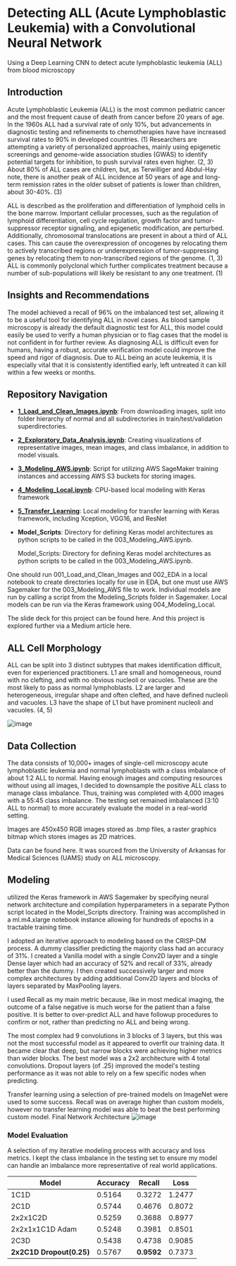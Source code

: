 # Detecting ALL (Acute Lymphoblastic Leukemia) with a Convolutional Neural Network
Using a Deep Learning CNN to detect acute lymphoblastic leukemia (ALL) from blood microscopy
## Introduction
Acute Lymphoblastic Leukemia (ALL) is the most common pediatric cancer and the most frequent cause of death from cancer before 20 years of age. In the 1960s ALL had a survival rate of only 10%, but advancements in diagnostic testing and refinements to chemotherapies have have increased survival rates to 90% in developed countries. (1) Researchers are attempting a variety of personalized approaches, mainly using epigenetic screenings and genome-wide association studies (GWAS) to identify potential targets for inhibition, to push survival rates even higher. (2, 3) About 80% of ALL cases are children, but, as Terwilliger and Abdul-Hay note, there is another peak of ALL incidence at 50 years of age and long-term remission rates in the older subset of patients is lower than children, about 30-40%. (3)

ALL is described as the proliferation and differentiation of lymphoid cells in the bone marrow. Important cellular processes, such as the regulation of lymphoid differentiation, cell cycle regulation, growth factor and tumor-suppressor receptor signaling, and epigenetic modification, are perturbed. Additionally, chromosomal translocations are present in about a third of ALL cases. This can cause the overexpression of oncogenes by relocating them to actively transcribed regions or underexpression of tumor-suppressing genes by relocating them to non-transcribed regions of the genome. (1, 3) ALL is commonly polyclonal which further complicates treatment because a number of sub-populations will likely be resistant to any one treatment. (1)
## Insights and Recommendations

The model achieved a recall of 96% on the imbalanced test set, allowing it to be a useful tool for identifying ALL in novel cases. As blood sample microscopy is already the default diagnostic test for ALL, this model could easily be used to verify a human physician or to flag cases that the model is not confident in for further review. As diagnosing ALL is difficult even for humans, having a robust, accurate verification model could improve the speed and rigor of diagnosis. Due to ALL being an acute leukemia, it is especially vital that it is consistently identified early, left untreated it can kill within a few weeks or months. 
## Repository Navigation

- **[1_Load_and_Clean_Images.ipynb](1_Load_and_Clean_Images.ipynb)**: From downloading images, split into folder hierarchy of normal and all subdirectories in train/test/validation superdirectories.
- **[2_Exploratory_Data_Analysis.ipynb](2_Exploratory_Data_Analysis.ipynb)**: Creating visualizations of representative images, mean images, and class imbalance, in addition to model visuals.
- **[3_Modeling_AWS.ipynb](3_Modeling_AWS.ipynb)**: Script for utilizing AWS SageMaker training instances and accessing AWS S3 buckets for storing images.
- **[4_Modeling_Local.ipynb](4_Modeling_Local.ipynb)**: CPU-based local modeling with Keras framework
- **[5_Transfer_Learning](5_Transfer_Learning.ipynb)**: Local modeling for transfer learning with Keras framework, including Xception, VGG16, and ResNet
- **Model_Scripts**: Directory for defining Keras model architectures as python scripts to be called in the 003_Modeling_AWS.ipynb. 
  
  Model_Scripts: Directory for defining Keras model architectures as python scripts to be called in the 003_Modeling_AWS.ipynb.
  

One should run 001_Load_and_Clean_Images and 002_EDA in a local notebook to create directories locally for use in EDA, but one must use AWS Sagemaker for the 003_Modeling_AWS file to work. Individual models are run by calling a script from the Modeling_Scripts folder in Sagemaker. Local models can be run via the Keras framework using 004_Modeling_Local.

The slide deck for this project can be found here. And this project is explored further via a Medium article here.

## ALL Cell Morphology

ALL can be split into 3 distinct subtypes that makes identification difficult, even for experienced practitioners. L1 are small and homogeneous, round with no clefting, and with no obvious nucleoli or vacuoles. These are the most likely to pass as normal lymphoblasts. L2 are larger and heterogeneous, irregular shape and often clefted, and have defined nucleoli and vacuoles. L3 have the shape of L1 but have prominent nucleoli and vacuoles. (4, 5)

![image](https://user-images.githubusercontent.com/45330067/146030287-cf5bfec9-ac76-44c9-9fcf-bbef4775648b.png)
## Data Collection
The data consists of 10,000+ images of single-cell microscopy acute lymphoblastic leukemia and normal lymphoblasts with a class imbalance of about 1:2 ALL to normal. Having enough images and computing resources without using all images, I decided to downsample the positive ALL class to manage class imbalance. Thus, training was completed with 4,000 images with a 55:45 class imbalance. The testing set remained imbalanced (3:10 ALL to normal) to more accurately evaluate the model in a real-world setting.

Images are 450x450 RGB images stored as .bmp files, a raster graphics bitmap which stores images as 2D matrices.

Data can be found here. It was sourced from the University of Arkansas for Medical Sciences (UAMS) study on ALL microscopy.
## Modeling
 utilized the Keras framework in AWS Sagemaker by specifying neural network architecture and compilation hyperparameters in a separate Python script located in the Model_Scripts directory. Training was accomplished in a ml.m4.xlarge notebook instance allowing for hundreds of epochs in a tractable training time.

I adopted an iterative approach to modeling based on the CRISP-DM process. A dummy classifier predicting the majority class had an accuracy of 31%. I created a Vanilla model with a single Conv2D layer and a single Dense layer which had an accuracy of 52% and recall of 33%, already better than the dummy. I then created successively larger and more complex architectures by adding additional Conv2D layers and blocks of layers separated by MaxPooling layers.

I used Recall as my main metric because, like in most medical imaging, the outcome of a false negative is much worse for the patient than a false positive. It is better to over-predict ALL and have followup procedures to confirm or not, rather than predicting no ALL and being wrong.

The most complex had 9 convolutions in 3 blocks of 3 layers, but this was not the most successful model as it appeared to overfit our training data. It became clear that deep, but narrow blocks were achieving higher metrics than wider blocks. The best model was a 2x2 architecture with 4 total convolutions. Dropout layers (of .25) improved the model's testing performance as it was not able to rely on a few specific nodes when predicting.

Transfer learning using a selection of pre-trained models on ImageNet were used to some success. Recall was on average higher than custom models, however no transfer learning model was able to beat the best performing custom model.
Final Network Architecture
![image](https://user-images.githubusercontent.com/45330067/146030455-b331d1ba-8450-41d7-94cd-c354457a870b.png)


### Model Evaluation

A selection of my iterative modeling process with accuracy and loss metrics. I kept the class imbalance in the testing set to ensure my model can handle an imbalance more representative of real world applications.  

Model | Accuracy | Recall | Loss
---------- | ----------- | ---------- | ----------
1C1D                 | 0.5164 | 0.3272 | 1.2477
2C1D                 | 0.5744 | 0.4676 | 0.8072
2x2x1C2D             | 0.5259 | 0.3688 | 0.8977
2x2x1x1C1D Adam      | 0.5248 | 0.3981 | 0.8501
2C3D                 | 0.5438 | 0.4738 | 0.9085
**2x2C1D Dropout(0.25)** | 0.5767 | **0.9592** | 0.7373
